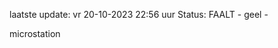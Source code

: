 laatste update: 
vr 20-10-2023 22:56   uur 
Status: FAALT - geel - 
<div class="service Y">microstation</div>